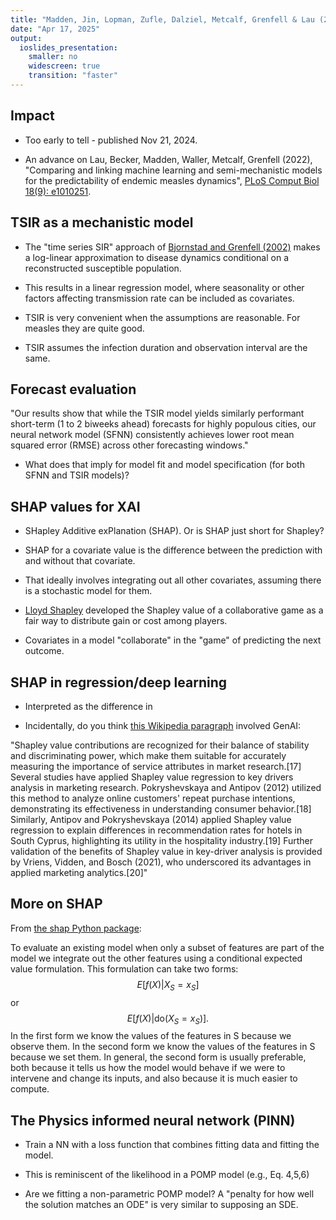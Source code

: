 ```yaml
---
title: "Madden, Jin, Lopman, Zufle, Dalziel, Metcalf, Grenfell & Lau (2024)."
date: "Apr 17, 2025"
output:
  ioslides_presentation:
    smaller: no
    widescreen: true
    transition: "faster" 
---
```


## Impact

* Too early to tell - published Nov 21, 2024.

* An advance on
Lau, Becker, Madden, Waller, Metcalf, Grenfell (2022),
"Comparing and linking machine learning and semi-mechanistic models for the predictability of endemic measles dynamics",
[PLoS Comput Biol 18(9): e1010251](https://doi.org/10.1371/journal.pcbi.1010251).


## TSIR as a mechanistic model

* The "time series SIR" approach of [Bjornstad and Grenfell (2002)](https://doi.org/10.1890/0012-9615(2002)072[0185:DOMESN]2.0.CO;2) makes a log-linear approximation to disease dynamics conditional on a reconstructed susceptible population.

* This results in a linear regression model, where seasonality or other factors affecting transmission rate can be included as covariates.

* TSIR is very convenient when the assumptions are reasonable. For measles they are quite good.

* TSIR assumes the infection duration and observation interval are the same.


## Forecast evaluation

"Our results show that while the TSIR model yields similarly performant short-term (1 to 2 biweeks ahead) forecasts for highly populous cities, our neural network model (SFNN) consistently achieves lower root mean squared error (RMSE) across other forecasting windows."

* What does that imply for model fit and model specification (for both SFNN and TSIR models)?

## SHAP values for XAI

* SHapley Additive exPlanation (SHAP). Or is SHAP just short for Shapley?

* SHAP for a covariate value is the difference between the prediction with and without that covariate.

* That ideally involves integrating out all other covariates, assuming there is a stochastic model for them.

* [Lloyd Shapley](https://en.wikipedia.org/wiki/Lloyd_Shapley) developed the Shapley value of a collaborative game as a fair way to distribute gain or cost among players.

* Covariates in a model "collaborate" in the "game" of predicting the next outcome.

## SHAP in regression/deep learning

* Interpreted as the difference in 

* Incidentally, do you think [this Wikipedia paragraph](https://en.wikipedia.org/wiki/Shapley_value) involved GenAI:

"Shapley value contributions are recognized for their balance of stability and discriminating power, which make them suitable for accurately measuring the importance of service attributes in market research.[17] Several studies have applied Shapley value regression to key drivers analysis in marketing research. Pokryshevskaya and Antipov (2012) utilized this method to analyze online customers' repeat purchase intentions, demonstrating its effectiveness in understanding consumer behavior.[18] Similarly, Antipov and Pokryshevskaya (2014) applied Shapley value regression to explain differences in recommendation rates for hotels in South Cyprus, highlighting its utility in the hospitality industry.[19] Further validation of the benefits of Shapley value in key-driver analysis is provided by Vriens, Vidden, and Bosch (2021), who underscored its advantages in applied marketing analytics.[20]"

## More on SHAP

From [the shap Python package](https://shap.readthedocs.io/en/latest/example_notebooks/overviews/An%20introduction%20to%20explainable%20AI%20with%20Shapley%20values.html):

To evaluate an existing model  when only a subset 
 of features are part of the model we integrate out the other features using a conditional expected value formulation. This formulation can take two forms:
$$\begin{equation} E[f(X)|X_S=x_S] \end{equation}$$
or
$$\begin{equation} E[f(X)| \mathrm{do}(X_S=x_S)]. \end{equation}$$
In the first form we know the values of the features in S because we observe them. In the second form we know the values of the features in S because we set them. In general, the second form is usually preferable, both because it tells us how the model would behave if we were to intervene and change its inputs, and also because it is much easier to compute.

## The Physics informed neural network (PINN)

* Train a NN with a loss function that combines fitting data and fitting the model.

* This is reminiscent of the likelihood in a POMP model (e.g., Eq. 4,5,6)

* Are we fitting a non-parametric POMP model? A "penalty for how well the solution matches an ODE" is very similar to supposing an SDE.



